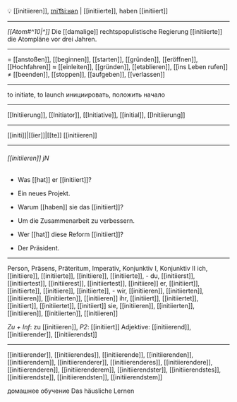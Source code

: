 💡 [[initiieren]], [ɪniˈt͡siːʁən](https://youglish.com/pronounce/initiieren/german) | [[initiierte]], haben [[initiiert]]

---
*[[Atom#^10|^]]* Die [[damalige]] rechtspopulistische Regierung [[initiierte]] die Atompläne vor drei Jahren.

---
= [[anstoßen]], [[beginnen]], [[starten]], [[gründen]], [[eröffnen]], [[Hochfahren]]
≈ [[einleiten]], [[gründen]], [[etablieren]], [[ins Leben rufen]]
≠ [[beenden]], [[stoppen]], [[aufgeben]], [[verlassen]]

---
to initiate, to launch
инициировать, положить начало

---
[[Initiierung]], [[Initiator]], [[Initiative]], [[initial]], [[Initiierung]]

---
[[initi]]|[[ier]]|[[te]]
[[initiieren]]


---
###### [[initiieren]] jN
- Was [[hat]] er [[initiiert]]?
- Ein neues Projekt.

- Warum [[haben]] sie das [[initiiert]]?
- Um die Zusammenarbeit zu verbessern.

- Wer [[hat]] diese Reform [[initiiert]]?
- Der Präsident.

---
Person, Präsens, Präteritum, Imperativ, Konjunktiv I, Konjunktiv II
ich, [[initiiere]], [[initiierte]], [[initiiere]], [[initiierte]], -
du, [[initiierst]], [[initiiertest]], [[initiierest]], [[initiiertest]], [[initiiere]]
er, [[initiiert]], [[initiierte]], [[initiiere]], [[initiierte]], -
wir, [[initiieren]], [[initiierten]], [[initiieren]], [[initiierten]], [[initiieren]]
ihr, [[initiiert]], [[initiiertet]], [[initiiert]], [[initiiertet]], [[initiiert]]
sie, [[initiieren]], [[initiierten]], [[initiieren]], [[initiierten]], [[initiieren]]

*Zu + Inf*: zu [[initiieren]], *P2*: [[initiiert]]
Adjektive: [[initiierend]], [[initiierender]], [[initiierendst]]

---
[[initiierender]], [[initiierendes]], [[initiierende]], [[initiierenden]], [[initiierendem]], [[initiierenderer]], [[initiierenderes]], [[initiierendere]], [[initiierenderen]], [[initiierenderem]], [[initiierendster]], [[initiierendstes]], [[initiierendste]], [[initiierendsten]], [[initiierendstem]]


домашнее обучение
Das häusliche Lernen

